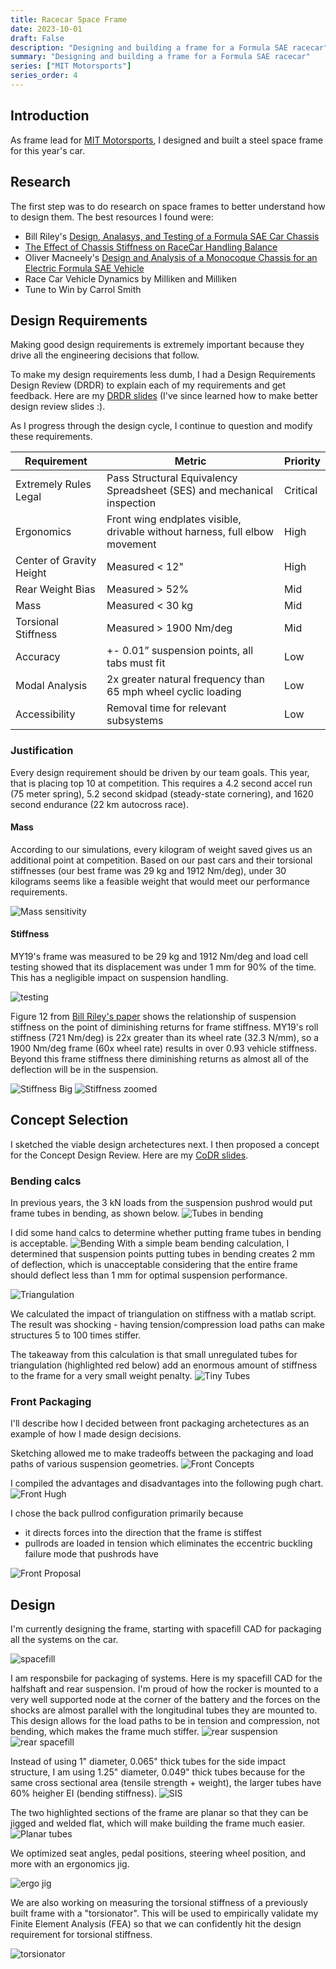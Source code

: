 ```yaml
---
title: Racecar Space Frame
date: 2023-10-01
draft: False
description: "Designing and building a frame for a Formula SAE racecar"
summary: "Designing and building a frame for a Formula SAE racecar"
series: ["MIT Motorsports"]
series_order: 4
---
```

## Introduction
As frame lead for [MIT Motorsports](https://fsae.mit.edu/), I designed and built a steel space frame for this year's car.


<!-- {{<youtube uuCiBHNnSaI>}}


{{<youtube o6p8-_UJJlw>}} -->

## Research

The first step was to do research on space frames to better understand how to design them. The best resources I found were:
 - Bill Riley's [Design, Analasys, and Testing of a Formula SAE Car Chassis](https://www.researchgate.net/publication/267937654_2002-01-3300_Design_Analysis_and_Testing_of_a_Formula_SAE_Car_Chassis)
 - [The Effect of Chassis Stiffness on RaceCar Handling Balance](https://www.academia.edu/32672830/The_Effect_of_Chassis_Stiffness_on_Race_Car_Handling_Balance)
 - Oliver Macneely's [Design and Analysis of a Monocoque Chassis for an Electric Formula SAE Vehicle](https://dspace.mit.edu/handle/1721.1/147426?show=full)
 - Race Car Vehicle Dynamics by Milliken and Milliken
 - Tune to Win by Carrol Smith

## Design Requirements

Making good design requirements is extremely important because they drive all the engineering decisions that follow. 

To make my design requirements less dumb, I had a Design Requirements Design Review (DRDR) to explain each of my requirements and get feedback. Here are my [DRDR slides](https://docs.google.com/presentation/d/1_s_QFdtZt-JtposlAiHCz1c1DveoeQGZ/edit?usp=sharing&ouid=112501746677842811980&rtpof=true&sd=true) (I've since learned how to make better design review slides :). 

As I progress through the design cycle, I continue to question and modify these requirements.

| Requirement              | Metric                                                                      | Priority |
|--------------------------|-----------------------------------------------------------------------------|----------|
| Extremely Rules Legal    | Pass Structural Equivalency Spreadsheet (SES) and mechanical inspection     | Critical |
| Ergonomics               | Front wing endplates visible, drivable without harness, full elbow movement | High     |
| Center of Gravity Height | Measured < 12"                                                              | High     |
| Rear Weight Bias         | Measured > 52%                                                              | Mid      |
| Mass                     | Measured < 30 kg                                                            | Mid      |
| Torsional Stiffness      | Measured > 1900 Nm/deg                                                      | Mid      |
| Accuracy                 | +- 0.01” suspension points, all tabs must fit                               | Low      |
| Modal Analysis           | 2x greater natural frequency than 65 mph wheel cyclic loading               | Low      |
| Accessibility            | Removal time for relevant subsystems                                        | Low      |

### Justification

Every design requirement should be driven by our team goals. This year, that is placing top 10 at competition. This requires a 4.2 second accel run (75 meter spring), 5.2 second skidpad (steady-state cornering), and 1620 second endurance (22 km autocross race).

#### Mass

According to our simulations, every kilogram of weight saved gives us an additional point at competition. Based on our past cars and their torsional stiffnesses (our best frame was 29 kg and 1912 Nm/deg), under 30 kilograms seems like a feasible weight that would meet our performance requirements. 

![Mass sensitivity](images/mass_sensitivity.png)

#### Stiffness

MY19's frame was measured to be 29 kg and 1912 Nm/deg and load cell testing showed that its displacement was under 1 mm for 90% of the time. This has a negligible impact on suspension handling.

![testing](images/loadcell_testing.png)

Figure 12 from [Bill Riley's paper](https://www.researchgate.net/publication/267937654_2002-01-3300_Design_Analysis_and_Testing_of_a_Formula_SAE_Car_Chassis) shows the relationship of suspension stiffness on the point of diminishing returns for frame stiffness. MY19's roll stiffness (721 Nm/deg) is 22x greater than its wheel rate (32.3 N/mm), so a 1900 Nm/deg frame (60x wheel rate) results in over 0.93 vehicle stiffness. Beyond this frame stiffness there diminishing returns as almost all of the deflection will be in the suspension.

![Stiffness Big](images/riley_stiffness.png)
![Stiffness zoomed](images/frame_stiffness_vehicle_stiffness.png)


## Concept Selection

I sketched the viable design archetectures next. I then proposed a concept for the Concept Design Review. Here are my [CoDR slides](https://docs.google.com/presentation/d/18RmqpruyVm-Vr8MNB-Cd666L07yaRMq-xGqe2pHarT0/edit?usp=sharing).

### Bending calcs

In previous years, the 3 kN loads from the suspension pushrod would put frame tubes in bending, as shown below.
![Tubes in bending](images/bending_my22.png)

I did some hand calcs to determine whether putting frame tubes in bending is acceptable. 
![Bending](images/bending.png)
With a simple beam bending calculation, I determined that suspension points putting tubes in bending creates 2 mm of deflection, which is unacceptable considering that the entire frame should deflect less than 1 mm for optimal suspension performance.

![Triangulation](images/stiffness_calc.png)

We calculated the impact of triangulation on stiffness with a matlab script. The result was shocking - having tension/compression load paths can make structures 5 to 100 times stiffer.

The takeaway from this calculation is that small unregulated tubes for triangulation (highlighted red below) add an enormous amount of stiffness to the frame for a very small weight penalty.
![Tiny Tubes](images/tinytubes.png)

### Front Packaging

I'll describe how I decided between front packaging archetectures as an example of how I made design decisions.

Sketching allowed me to make tradeoffs between the packaging and load paths of various suspension geometries.
![Front Concepts](images/front_concept.png)

I compiled the advantages and disadvantages into the following pugh chart.
![Front Hugh](images/front_pugh_chart.png)

I chose the back pullrod configuration primarily because
 - it directs forces into the direction that the frame is stiffest
 - pullrods are loaded in tension which eliminates the eccentric buckling failure mode that pushrods have

![Front Proposal](images/back_pullrod.png)

## Design

I'm currently designing the frame, starting with spacefill CAD for packaging all the systems on the car.

![spacefill](images/spacefill.png)

I am responsbile for packaging of systems. Here is my spacefill CAD for the halfshaft and rear suspension. I'm proud of how the rocker is mounted to a very well supported node at the corner of the battery and the forces on the shocks are almost parallel with the longitudinal tubes they are mounted to. This design allows for the load paths to be in tension and compression, not bending, which makes the frame much stiffer.
![rear suspension](images/rear_sus.png)
![rear spacefill](images/rear_sus_spacefill.png)

Instead of using 1" diameter, 0.065" thick tubes for the side impact structure, I am using 1.25" diameter, 0.049" thick tubes because for the same cross sectional area (tensile strength + weight), the larger tubes have 60% heigher EI (bending stiffness). 
![SIS](images/side_impact.png)

The two highlighted sections of the frame are planar so that they can be jigged and welded flat, which will make building the frame much easier.
![Planar tubes](images/planar_tubes.png)

We optimized seat angles, pedal positions, steering wheel position, and more with an ergonomics jig.

![ergo jig](images/ergo_jig.jpg)

We are also working on measuring the torsional stiffness of a previously built frame with a "torsionator". This will be used to empirically validate my Finite Element Analysis (FEA) so that we can confidently hit the design requirement for torsional stiffness.

![torsionator](images/torsionator.png)